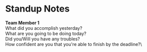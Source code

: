 # Standup Notes

**Team Member 1**\
What did you accomplish yesterday?\
What are you going to be doing today?\
Did you/Will you have any troubles?\
How confident are you that you're able to finish by the deadline?\